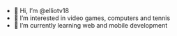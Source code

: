- 👋 Hi, I’m @elliotv18
- 👀 I’m interested in video games, computers and tennis
- 🌱 I’m currently learning web and mobile development

<!---
elliotv18/elliotv18 is a ✨ special ✨ repository because its `README.md` (this file) appears on your GitHub profile.
You can click the Preview link to take a look at your changes.
--->
